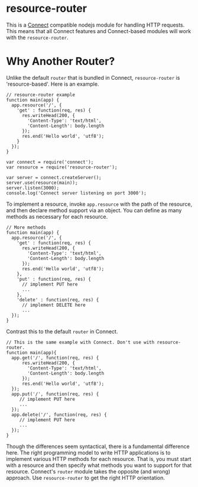 
# resource-router

This is a [Connect](https://github.com/senchalabs/connect) compatible nodejs module for handling HTTP requests. This
means that all Connect features and Connect-based modules will work with the `resource-router`.

# Why Another Router?

Unlike the default `router` that is bundled in Connect, `resource-router` is 'resource-based'. Here is an example.

    // resource-router example
    function main(app) {
      app.resource('/', {
        'get' : function(req, res) {
          res.writeHead(200, {
            'Content-Type': 'text/html',
            'Content-Length': body.length
          });
          res.end('Hello world', 'utf8');
        }
      });
    }

    var connect = require('connect');
    var resource = require('resource-router');

    var server = connect.createServer();
    server.use(resource(main));
    server.listen(3000);
    console.log('Connect server listening on port 3000');

To implement a resource, invoke `app.resource` with the path of the resource, and then declare method support via
an object. You can define as many methods as necessary for each resource.

    // More methods
    function main(app) {
      app.resource('/', {
        'get' : function(req, res) {
          res.writeHead(200, {
            'Content-Type': 'text/html',
            'Content-Length': body.length
          });
          res.end('Hello world', 'utf8');
        },
        'put' : function(req, res) {
          // implement PUT here
          ...
        },
        'delete' : function(req, res) {
          // implement DELETE here
          ...
      });
    }

Contrast this to the default `router` in Connect.

    // This is the same example with Connect. Don't use with resource-router.
    function main(app){
      app.get('/', function(req, res) {
          res.writeHead(200, {
            'Content-Type': 'text/html',
            'Content-Length': body.length
          });
          res.end('Hello world', 'utf8');
      });
      app.put('/', function(req, res) {
         // implement PUT here
         ...
      });
      app.delete('/', function(req, res) {
         // implement PUT here
         ...
      });
    }

Though the differences seem syntactical, there is a fundamental difference here. The right programming model to
write HTTP applications is to implement various HTTP methods for each resource. That is, you must start with a
resource and then specify what methods you want to support for that resource. Connect's `router` module takes the
opposite (and wrong) approach. Use `resource-router` to get the right HTTP orientation.
